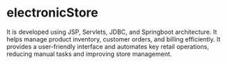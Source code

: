 
# electronicStore

It is developed using JSP, Servlets, JDBC, and Springboot architecture. It helps manage product inventory, customer orders, and billing efficiently. It provides a user-friendly interface and automates key retail operations, reducing manual tasks and improving store management.

